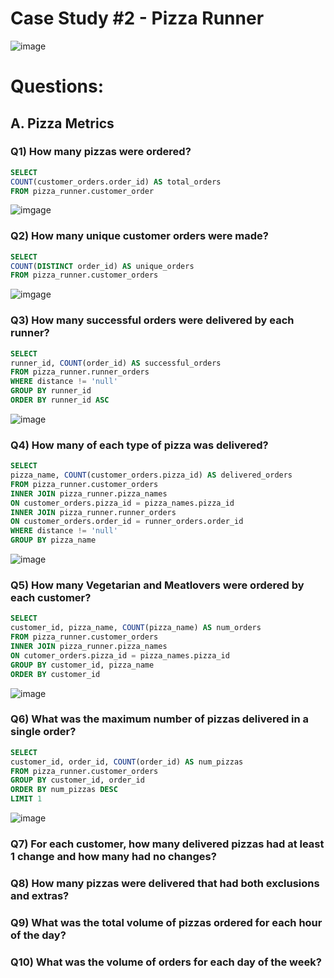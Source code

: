 # Case Study #2 - Pizza Runner
![image](https://github.com/alexmorifusa/SQL/assets/137368881/1e66f6d9-e37b-407c-b148-64b4a2e47d31)

# Questions:
## A. Pizza Metrics
### Q1) How many pizzas were ordered?
```sql
SELECT
COUNT(customer_orders.order_id) AS total_orders
FROM pizza_runner.customer_order
```
![imgage](https://github.com/alexmorifusa/SQL/assets/137368881/167b39c6-19b8-4122-a5cd-5a8ada8e20d5)

### Q2) How many unique customer orders were made?
```sql
SELECT
COUNT(DISTINCT order_id) AS unique_orders
FROM pizza_runner.customer_orders
```
![imgage](https://github.com/alexmorifusa/SQL/assets/137368881/25118e3e-dd2a-409d-b79e-9732bd9e9191)

### Q3) How many successful orders were delivered by each runner?
```sql
SELECT
runner_id, COUNT(order_id) AS successful_orders
FROM pizza_runner.runner_orders
WHERE distance != 'null'
GROUP BY runner_id
ORDER BY runner_id ASC
```
![image](https://github.com/alexmorifusa/SQL/assets/137368881/c737d411-c9e9-4986-9bfb-cba168a17e16)

### Q4) How many of each type of pizza was delivered?
```sql
SELECT
pizza_name, COUNT(customer_orders.pizza_id) AS delivered_orders
FROM pizza_runner.customer_orders
INNER JOIN pizza_runner.pizza_names
ON customer_orders.pizza_id = pizza_names.pizza_id
INNER JOIN pizza_runner.runner_orders
ON customer_orders.order_id = runner_orders.order_id
WHERE distance != 'null'
GROUP BY pizza_name
```
![image](https://github.com/alexmorifusa/SQL/assets/137368881/c902219d-c957-4d8b-bebf-e2d5e2352e67)

### Q5) How many Vegetarian and Meatlovers were ordered by each customer?
```sql
SELECT
customer_id, pizza_name, COUNT(pizza_name) AS num_orders
FROM pizza_runner.customer_orders
INNER JOIN pizza_runner.pizza_names
ON cutomer_orders.pizza_id = pizza_names.pizza_id
GROUP BY customer_id, pizza_name
ORDER BY customer_id
```
![image](https://github.com/alexmorifusa/SQL/assets/137368881/abe34f0c-fb0f-4adc-8403-3f9e20e194e9)

### Q6) What was the maximum number of pizzas delivered in a single order?
```sql
SELECT
customer_id, order_id, COUNT(order_id) AS num_pizzas
FROM pizza_runner.customer_orders
GROUP BY customer_id, order_id
ORDER BY num_pizzas DESC
LIMIT 1
```
![image](https://github.com/alexmorifusa/SQL/assets/137368881/4b4348ba-9e11-4707-9181-d1e41bfd5ea1)

### Q7) For each customer, how many delivered pizzas had at least 1 change and how many had no changes?

### Q8) How many pizzas were delivered that had both exclusions and extras?

### Q9) What was the total volume of pizzas ordered for each hour of the day?
### Q10) What was the volume of orders for each day of the week?
